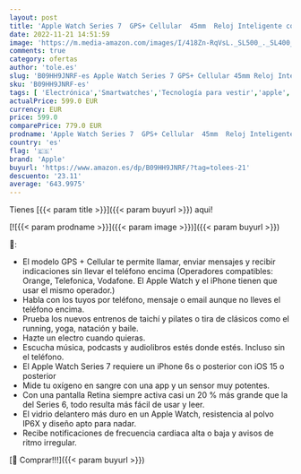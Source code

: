 ```yaml
---
layout: post
title: 'Apple Watch Series 7  GPS+ Cellular  45mm  Reloj Inteligente con Caja de Acero Inoxidable en Oro - Correa Deportiva en Color Cereza Oscuro - Talla única. Monitor de entreno  Resistencia alagua'
date: 2022-11-21 14:51:59
image: 'https://m.media-amazon.com/images/I/418Zn-RqVsL._SL500_._SL400_.jpg'
comments: true
category: ofertas
author: 'tole.es'
slug: 'B09HH9JNRF-es Apple Watch Series 7 GPS+ Cellular 45mm Reloj Inteligente...'
sku: 'B09HH9JNRF-es'
tags: [ 'Electrónica','Smartwatches','Tecnología para vestir','apple','🇪🇸', ]
actualPrice: 599.0 EUR
currency: EUR
price: 599.0
comparePrice: 779.0 EUR
prodname: 'Apple Watch Series 7  GPS+ Cellular  45mm  Reloj Inteligente con Caja de Acero Inoxidable en Oro - Correa Deportiva en Color Cereza Oscuro - Talla única. Monitor de entreno  Resistencia alagua'
country: 'es'
flag: '🇪🇸'
brand: 'Apple'
buyurl: 'https://www.amazon.es/dp/B09HH9JNRF/?tag=tolees-21'
descuento: '23.11'
average: '643.9975'
---
```


Tienes [{{< param title >}}]({{< param buyurl >}}) aqui!

[![{{< param prodname >}}]({{< param image >}})]({{< param buyurl >}})

🔎:

- El modelo GPS + Cellular te permite llamar, enviar mensajes y recibir indicaciones sin llevar el teléfono encima (Operadores compatibles: Orange, Telefonica, Vodafone. El Apple Watch y el iPhone tienen que usar el mismo operador.)
- Habla con los tuyos por teléfono, mensaje o email aunque no lleves el teléfono encima.
- Prueba los nuevos entrenos de taichí y pilates o tira de clásicos como el running, yoga, natación y baile.
- Hazte un electro cuando quieras.
- Escucha música, podcasts y audiolibros estés donde estés. Incluso sin el teléfono.
- El Apple Watch Series 7 requiere un iPhone 6s o posterior con iOS 15 o posterior
- Mide tu oxígeno en sangre con una app y un sensor muy potentes.
- Con una pantalla Retina siempre activa casi un 20 % más grande que la del Series 6, todo resulta más fácil de usar y leer.
- El vidrio delantero más duro en un Apple Watch, resistencia al polvo IP6X y diseño apto para nadar.
- Recibe notificaciones de frecuencia cardiaca alta o baja y avisos de ritmo irregular.

[🛒 Comprar!!!]({{< param buyurl >}})
